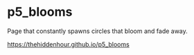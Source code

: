 # p5_blooms
Page that constantly spawns circles that bloom and fade away.

https://thehiddenhour.github.io/p5_blooms